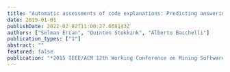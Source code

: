 ```yaml
---
title: "Automatic assessments of code explanations: Predicting answering times on stack overflow"
date: 2015-01-01
publishDate: 2022-02-02T11:00:27.668143Z
authors: ["Selman Ercan", "Quinten Stokkink", "Alberto Bacchelli"]
publication_types: ["1"]
abstract: ""
featured: false
publication: "*2015 IEEE/ACM 12th Working Conference on Mining Software Repositories*"
---
```


